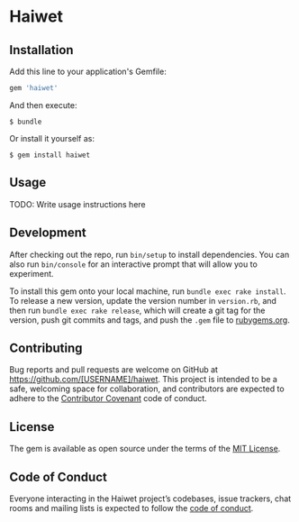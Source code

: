 # Haiwet


## Installation

Add this line to your application's Gemfile:

```ruby
gem 'haiwet'
```

And then execute:

    $ bundle

Or install it yourself as:

    $ gem install haiwet

## Usage

TODO: Write usage instructions here

## Development

After checking out the repo, run `bin/setup` to install dependencies. You can also run `bin/console` for an interactive prompt that will allow you to experiment.

To install this gem onto your local machine, run `bundle exec rake install`. To release a new version, update the version number in `version.rb`, and then run `bundle exec rake release`, which will create a git tag for the version, push git commits and tags, and push the `.gem` file to [rubygems.org](https://rubygems.org).

## Contributing

Bug reports and pull requests are welcome on GitHub at https://github.com/[USERNAME]/haiwet. This project is intended to be a safe, welcoming space for collaboration, and contributors are expected to adhere to the [Contributor Covenant](http://contributor-covenant.org) code of conduct.

## License

The gem is available as open source under the terms of the [MIT License](https://opensource.org/licenses/MIT).

## Code of Conduct

Everyone interacting in the Haiwet project’s codebases, issue trackers, chat rooms and mailing lists is expected to follow the [code of conduct](https://github.com/[USERNAME]/haiwet/blob/master/CODE_OF_CONDUCT.md).
